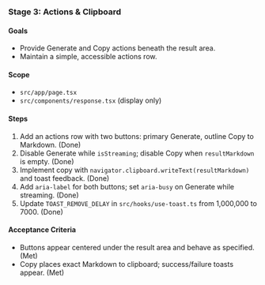 ### Stage 3: Actions & Clipboard

#### Goals

-  Provide Generate and Copy actions beneath the result area.
-  Maintain a simple, accessible actions row.

#### Scope

-  `src/app/page.tsx`
-  `src/components/response.tsx` (display only)

#### Steps

1. Add an actions row with two buttons: primary Generate, outline Copy to Markdown. (Done)
2. Disable Generate while `isStreaming`; disable Copy when `resultMarkdown` is empty. (Done)
3. Implement copy with `navigator.clipboard.writeText(resultMarkdown)` and toast feedback. (Done)
4. Add `aria-label` for both buttons; set `aria-busy` on Generate while streaming. (Done)
5. Update `TOAST_REMOVE_DELAY` in `src/hooks/use-toast.ts` from 1,000,000 to 7000. (Done)

#### Acceptance Criteria

-  Buttons appear centered under the result area and behave as specified. (Met)
-  Copy places exact Markdown to clipboard; success/failure toasts appear. (Met)
